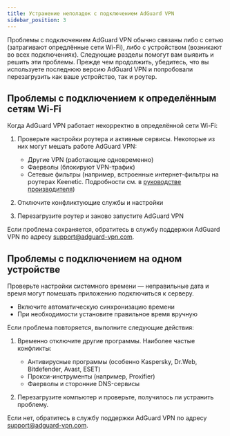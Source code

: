 ```yaml
---
title: Устранение неполадок с подключением AdGuard VPN
sidebar_position: 3
---
```


Проблемы с подключением AdGuard VPN обычно связаны либо с сетью (затрагивают опредлённые сети Wi-Fi), либо с устройством (возникают во всех подключениях). Следующие разделы помогут вам выявить и решить эти проблемы. Прежде чем продолжить, убедитесь, что вы используете последнюю версию AdGuard VPN и попробовали перезагрузить как ваше устройство, так и роутер.

## Проблемы с подключением к определённым сетям Wi-Fi

Когда AdGuard VPN работает некорректно в определённой сети Wi-Fi:

1. Проверьте настройки роутера и активные сервисы. Некоторые из них могут мешать работе AdGuard VPN:

   - Другие VPN (работающие одновременно)
   - Фаерволы (блокируют VPN-трафик)
   - Сетевые фильтры (например, встроенные интернет-фильтры на роутерах Keenetic. Подробности см. в [руководстве производителя](https://help.keenetic.com/hc/en-us/articles/4415711575698-Content-filtering-and-ad-blocking-options))

2. Отключите конфликтующие службы и настройки

3. Перезагрузите роутер и заново запустите AdGuard VPN

Если проблема сохраняется, обратитесь в службу поддержки AdGuard VPN по адресу support@adguard-vpn.com.

## Проблемы с подключением на одном устройстве

Проверьте настройки системного времени — неправильные дата и время могут помешать приложению подключиться к серверу.

- Включите автоматическую синхронизацию времени
- При необходимости установите правильное время вручную

Если проблема повторяется, выполните следующие действия:

1. Временно отключите другие программы. Наиболее частые конфликты:

   - Антивирусные программы (особенно Kaspersky, Dr.Web, Bitdefender, Avast, ESET)
   - Прокси-инструменты (например, Proxifier)
   - Фаерволы и сторонние DNS-сервисы

2. Перезагрузите компьютер и проверьте, получилось ли устранить проблему.

Если нет, обратитесь в службу поддержки AdGuard VPN по адресу support@adguard-vpn.com.
